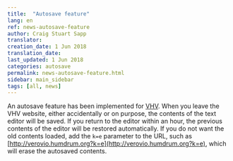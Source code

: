 ```yaml
---
title:  "Autosave feature"
lang: en
ref: news-autosave-feature
author: Craig Stuart Sapp
translator: 
creation_date: 1 Jun 2018
translation_date: 
last_updated: 1 Jun 2018
categories: autosave
permalink: news-autosave-feature.html
sidebar: main_sidebar
tags: [all, news]
---
```


An autosave feature has been implemented for
[VHV](http://verovio.humdrum.org).  When you leave the VHV website,
either accidentally or on purpose, the contents of the text editor
will be saved.  If you return to the editor within an hour, the previous
contents of the editor will be restored automatically.  If you do not want
the old contents loaded, add the `k=e` parameter to the URL, such as
[http://verovio.humdrum.org?k=e](http://verovio.humdrum.org?k=e), which will
erase the autosaved contents.


